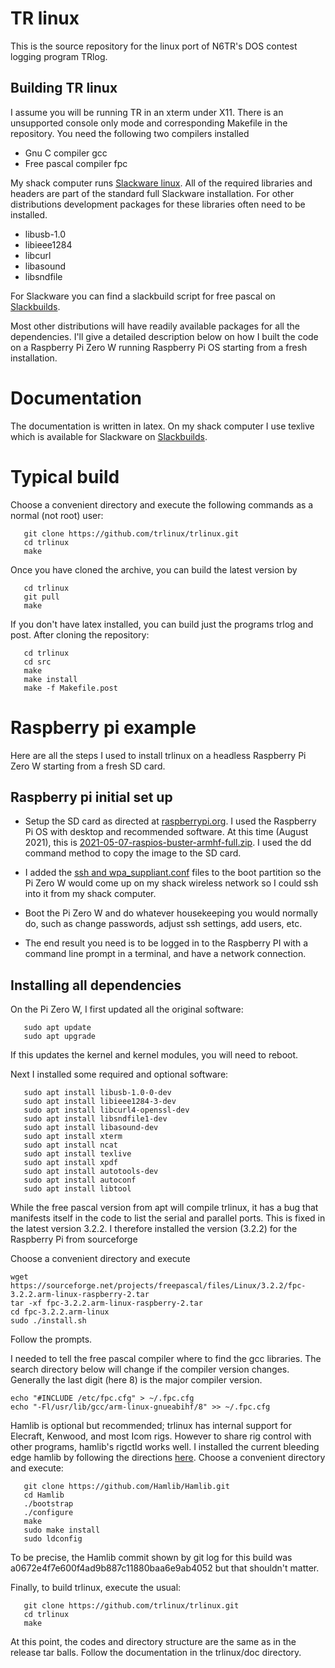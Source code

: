 
# TR linux

This is the source repository for the linux port of N6TR's
DOS contest logging program TRlog.

## Building TR linux
I assume you will be running TR in an xterm under X11. There is
an unsupported console only mode and corresponding Makefile in the repository.
You need the following two compilers installed

* Gnu C compiler gcc
* Free pascal compiler fpc

My shack computer runs [Slackware linux](http://www.slackware.com/).
All of the required libraries and headers are part of the standard full
Slackware installation. For other distributions development packages
for these libraries often need to be installed.

* libusb-1.0
* libieee1284
* libcurl
* libasound
* libsndfile

For Slackware you can find a slackbuild script for free pascal
on [Slackbuilds](https://slackbuilds.org/).

Most other distributions will have readily available packages for
all the dependencies. I'll give a detailed description below on
how I built the code on a Raspberry Pi Zero W running Raspberry Pi OS
starting from a fresh
installation.

# Documentation
The documentation is written in latex. On my shack computer
I use texlive which is
available for Slackware
on [Slackbuilds](https://slackbuilds.org/).


# Typical build

Choose a convenient directory and execute the following commands
as a normal (not root) user:

```
   git clone https://github.com/trlinux/trlinux.git
   cd trlinux
   make
```

Once you have cloned the archive, you can build the latest version by
```
   cd trlinux
   git pull
   make
```

If you don't have latex installed, you can build just the programs trlog
and post. After cloning the repository:

```
   cd trlinux
   cd src
   make
   make install
   make -f Makefile.post
```

# Raspberry pi example

Here are all the steps I used to
install trlinux on a headless
Raspberry Pi Zero W starting from a fresh SD card.

## Raspberry pi initial set up

* Setup the SD card as directed at
[raspberrypi.org](https://www.raspberrypi.org). I used the Raspberry Pi OS
with desktop and recommended software. At this time (August 2021), this
is [2021-05-07-raspios-buster-armhf-full.zip](https://downloads.raspberrypi.org/raspios_full_armhf/images/raspios_full_armhf-2021-05-28/2021-05-07-raspios-buster-armhf-full.zip).
I used the dd command method to copy the image to the SD card.

* I added the
[ssh and wpa_suppliant.conf](https://www.raspberrypi.org/documentation/computers/configuration.html#setting-up-a-headless-raspberry-pi)
files to the boot partition so the Pi Zero W would
come up on my shack wireless network so I could ssh into it from my
shack computer.

* Boot the Pi Zero W and do whatever housekeeping you would normally do,
such as change passwords, adjust ssh settings, add users, etc.

* The end result you need is to be logged in to the Raspberry PI
with a command line prompt
in a terminal, and have a network connection.

## Installing all dependencies

On the Pi Zero W, I first updated all the original software:
```
   sudo apt update
   sudo apt upgrade
```
If this updates the kernel and kernel modules, you will need to reboot.

Next I installed some required and optional software:
```
   sudo apt install libusb-1.0-0-dev
   sudo apt install libieee1284-3-dev
   sudo apt install libcurl4-openssl-dev
   sudo apt install libsndfile1-dev
   sudo apt install libasound-dev
   sudo apt install xterm
   sudo apt install ncat
   sudo apt install texlive
   sudo apt install xpdf
   sudo apt install autotools-dev
   sudo apt install autoconf
   sudo apt install libtool
```

While the free pascal version from apt will compile trlinux, it has
a bug that manifests itself
in the code to list the serial and parallel ports. This is fixed
in the latest version 3.2.2.
I therefore installed the version (3.2.2) for the
Raspberry Pi from sourceforge

Choose a convenient directory and execute
```
wget https://sourceforge.net/projects/freepascal/files/Linux/3.2.2/fpc-3.2.2.arm-linux-raspberry-2.tar
tar -xf fpc-3.2.2.arm-linux-raspberry-2.tar
cd fpc-3.2.2.arm-linux
sudo ./install.sh
```
Follow the prompts.

I needed to tell the free pascal compiler where to find the gcc libraries.
The search directory below will change if the compiler version changes.
Generally the last digit (here 8) is the major compiler version.
```
echo "#INCLUDE /etc/fpc.cfg" > ~/.fpc.cfg
echo "-Fl/usr/lib/gcc/arm-linux-gnueabihf/8" >> ~/.fpc.cfg
```

Hamlib is optional but recommended; trlinux has internal support for
Elecraft, Kenwood, and most Icom rigs. However to share
rig control with other programs, hamlib's rigctld works well.
I installed the current bleeding edge
hamlib by following the directions
[here](https://rigpi.net/help/installing-the-latest-hamlib.html).
Choose a convenient directory and execute:
```
   git clone https://github.com/Hamlib/Hamlib.git
   cd Hamlib
   ./bootstrap
   ./configure
   make
   sudo make install
   sudo ldconfig
```
To be precise, the Hamlib commit shown by git log for this
build was
a0672e4f7e600f4ad9b887c11880baa6e9ab4052 but that shouldn't matter.

Finally, to build trlinux, execute the usual:
```
   git clone https://github.com/trlinux/trlinux.git
   cd trlinux
   make
```

At this point, the codes and directory structure are the same as in the
release tar balls. Follow the documentation in the trlinux/doc directory.
